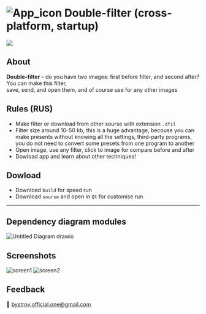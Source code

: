 # ![App_icon](https://user-images.githubusercontent.com/92841151/179056228-4edf99c4-cf7a-4b06-bca3-acb11aa3cc5b.png) Double-filter (cross-platform, startup)
![](https://img.shields.io/badge/C++-Solutions-blue.svg?style=flat&logo=c%2B%2B)

## About
**Double-filter** - do you have two images: first before filter, and second after? You can make this filter,<br/> save, send, and open them, and of course use for any other images
## Rules (RUS)
- Make filter or download from other sourse with extension `.dfil`
- Filter size around 10-50 kb, this is a huge advantage, becouse you can make presents without knowing all the settings, third-party programs, you do not need to convert some presets from one program to another
- Open image, use any filter, click to image for compare before and after
- Dowload app and learn about other techniques!

## Dowload
 - Download `build` for speed run<br/>
 - Download `sourse` and open in `Qt` for customise run
______
## Dependency diagram modules
![Untitled Diagram drawio](https://user-images.githubusercontent.com/92841151/179055401-a32e335a-a35c-4695-a462-9fff71e5ec55.png)
## Screenshots
![screen1](https://user-images.githubusercontent.com/92841151/179055659-510a408d-3472-405a-b82c-2e944962df9a.jpg)
![screen2](https://user-images.githubusercontent.com/92841151/179055686-5a0942ac-f2ec-4fec-8995-003dcd92ef16.jpg)

## Feedback
:email: bystrov.official.one@gmail.com


